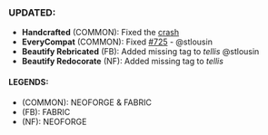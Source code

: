 ### UPDATED:
- **Handcrafted** (COMMON): Fixed the [crash](https://github.com/MehVahdJukaar/WoodGood/issues/720#event-15710824343)
- **EveryCompat** (COMMON): Fixed [#725](https://github.com/MehVahdJukaar/WoodGood/issues/725) - @stlousin
- **Beautify Rebricated** (FB): Added missing tag to _tellis_ @stlousin
- **Beautify Redocorate** (NF): Added missing tag to _tellis_

#### LEGENDS:
- (COMMON): NEOFORGE & FABRIC 
- (FB): FABRIC
- (NF): NEOFORGE